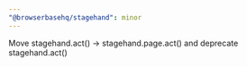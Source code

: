 ```yaml
---
"@browserbasehq/stagehand": minor
---
```


Move stagehand.act() -> stagehand.page.act() and deprecate stagehand.act()

